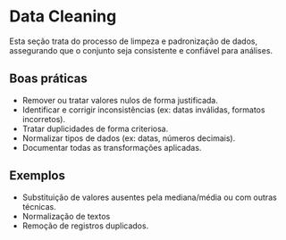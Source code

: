 # Data Cleaning

Esta seção trata do processo de limpeza e padronização de dados, assegurando que 
o conjunto seja consistente e confiável para análises.

## Boas práticas

- Remover ou tratar valores nulos de forma justificada.
- Identificar e corrigir inconsistências (ex: datas inválidas, formatos incorretos).
- Tratar duplicidades de forma criteriosa.
- Normalizar tipos de dados (ex: datas, números decimais).
- Documentar todas as transformações aplicadas.

## Exemplos

- Substituição de valores ausentes pela mediana/média ou com outras técnicas.
- Normalização de textos
- Remoção de registros duplicados.
